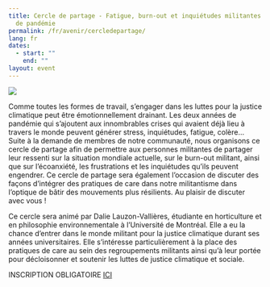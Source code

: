 ```yaml
---
title: Cercle de partage - Fatigue, burn-out et inquiétudes militantes en temps
  de pandémie
permalink: /fr/avenir/cercledepartage/
lang: fr
dates:
  - start: ""
    end: ""
layout: event
---
```

![](/media/copie_de_cercle_de_partage_-_facebook.png)

Comme toutes les formes de travail, s’engager dans les luttes pour la justice climatique peut être émotionnellement drainant. Les deux années de pandémie qui s’ajoutent aux innombrables crises qui avaient déjà lieu à travers le monde peuvent générer stress, inquiétudes, fatigue, colère… Suite à la demande de membres de notre communauté, nous organisons ce cercle de partage afin de permettre aux personnes militantes de partager leur ressenti sur la situation mondiale actuelle, sur le burn-out militant, ainsi que sur l’écoanxiété, les frustrations et les inquiétudes qu’ils peuvent engendrer. Ce cercle de partage sera également l’occasion de discuter des façons d’intégrer des pratiques de care dans notre militantisme dans l’optique de bâtir des mouvements plus résilients. Au plaisir de discuter avec vous ! 

Ce cercle sera animé par Dalie Lauzon-Vallières, étudiante en horticulture et en philosophie environnementale à l’Université de Montréal. Elle a eu la chance d’entrer dans le monde militant pour la justice climatique durant ses années universitaires. Elle s’intéresse particulièrement à la place des pratiques de care au sein des regroupements militants ainsi qu’à leur portée pour décloisonner et soutenir les luttes de justice climatique et sociale.

INSCRIPTION OBLIGATOIRE [ICI](https://us02web.zoom.us/meeting/register/tZYpceCrqjgvGNf0bz12wZqPu7xIgoB9Hnik)